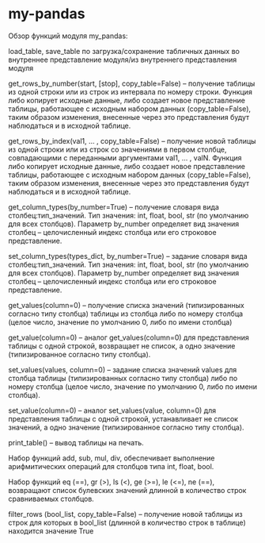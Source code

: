 # my-pandas

Обзор функций модуля my_pandas:

load_table, save_table по загрузка/сохранение табличных данных во внутреннее представление модуля/из внутреннего представления модуля

get_rows_by_number(start, [stop], copy_table=False) – получение таблицы из одной строки или из строк из интервала по номеру строки. 
Функция либо копирует исходные данные, либо создает новое представление таблицы, работающее с исходным набором данных (copy_table=False), 
таким образом изменения, внесенные через это представления будут наблюдаться и в исходной таблице.

get_rows_by_index(val1, … , copy_table=False) – получение новой таблицы из одной строки или из строк со значениями в первом столбце, 
совпадающими с переданными аргументами val1, … , valN. Функция либо копирует исходные данные, либо создает новое представление таблицы,
работающее с исходным набором данных (copy_table=False), таким образом изменения, внесенные через это представления будут наблюдаться и в исходной таблице.

get_column_types(by_number=True) – получение словаря вида столбец:тип_значений. Тип значения: int, float, bool, str (по умолчанию для всех столбцов).
Параметр by_number определяет вид значения столбец – целочисленный индекс столбца или его строковое представление.

set_column_types(types_dict, by_number=True) – задание словаря вида столбец:тип_значений. Тип значения: int, float, bool, 
str (по умолчанию для всех столбцов). Параметр by_number определяет вид значения столбец – целочисленный индекс столбца или его строковое представление.

get_values(column=0) – получение списка значений (типизированных согласно типу столбца)
таблицы из столбца либо по номеру столбца (целое число, значение по умолчанию 0, либо по имени столбца)

get_value(column=0) – аналог get_values(column=0) для представления таблицы с одной строкой, возвращает не список, 
а одно значение (типизированное согласно типу столбца).

set_values(values, column=0) – задание списка значений values для столбца таблицы (типизированных согласно типу столбца) либо по номеру столбца (целое число, значение по умолчанию 0, либо по имени столбца).

set_value(column=0) – аналог set_values(value, column=0) для представления таблицы с одной строкой, устанавливает не список значений, а одно значение (типизированное согласно типу столбца).

print_table() – вывод таблицы на печать.

Набор функций add, sub, mul, div, обеспечивает выполнение арифмитических операций для столбцов типа int, float, bool. 

Набор функций eq (==), gr (>), ls (<), ge (>=), le (<=), ne (==), возвращают список булевских значений длинной в количество строк сравниваемых столбцов. 

filter_rows (bool_list, copy_table=False) – получение новой таблицы из строк для которых в bool_list (длинной в количество строк в таблице) находится значение True

